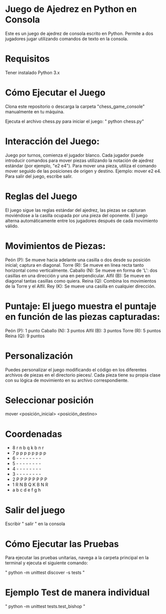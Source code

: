 # Juego de Ajedrez en Python en Consola

Este es un juego de ajedrez de consola escrito en Python. Permite a dos jugadores jugar utilizando comandos de texto en la consola.

# Requisitos

Tener instalado Python 3.x

# Cómo Ejecutar el Juego

Clona este repositorio o descarga la carpeta "chess_game_console" manualmente en tu máquina.

Ejecuta el archivo chess.py para iniciar el juego: " python chess.py"

# Interacción del Juego:

Juego por turnos, comienza el jugador blanco.
Cada jugador puede introducir comandos para mover piezas utilizando la notación de ajedrez estándar (por ejemplo, "e2 e4").
Para mover una pieza, utiliza el comando mover seguido de las posiciones de origen y destino. Ejemplo: mover e2 e4.
Para salir del juego, escribe salir.

# Reglas del Juego

El juego sigue las reglas estándar del ajedrez, las piezas se capturan moviéndose a la casilla ocupada por una pieza del oponente.
El juego alterna automáticamente entre los jugadores después de cada movimiento válido.

# Movimientos de Piezas:

Peón (P): Se mueve hacia adelante una casilla o dos desde su posición inicial; captura en diagonal.
Torre (R): Se mueve en línea recta tanto horizontal como verticalmente.
Caballo (N): Se mueve en forma de 'L': dos casillas en una dirección y una en perpendicular.
Alfil (B): Se mueve en diagonal tantas casillas como quiera.
Reina (Q): Combina los movimientos de la Torre y el Alfil.
Rey (K): Se mueve una casilla en cualquier dirección.

# Puntaje: El juego muestra el puntaje en función de las piezas capturadas:

Peón (P): 1 punto
Caballo (N): 3 puntos
Alfil (B): 3 puntos
Torre (R): 5 puntos
Reina (Q): 9 puntos

# Personalización

Puedes personalizar el juego modificando el código en los diferentes archivos de piezas en el directorio pieces/. Cada pieza tiene su propia clase con su lógica de movimiento en su archivo correspondiente.

# Seleccionar posición

mover <posición_inicial> <posición_destino>

# Coordenadas

- 8 r n b q k b n r
- 7 p p p p p p p p
- 6 - - - - - - - -
- 5 - - - - - - - -
- 4 - - - - - - - -
- 3 - - - - - - - -
- 2 P P P P P P P P
- 1 R N B Q K B N R
-   a b c d e f g h

# Salir del juego

Escribir " salir " en la consola


# Cómo Ejecutar las Pruebas

Para ejecutar las pruebas unitarias, navega a la carpeta principal en la terminal y ejecuta el siguiente comando:

" python -m unittest discover -s tests "

# Ejemplo Test de manera individual

" python -m unittest tests.test_bishop "